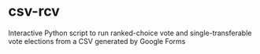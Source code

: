 # csv-rcv
Interactive Python script to run ranked-choice vote and single-transferable vote elections from a CSV generated by Google Forms
